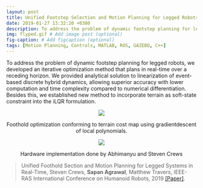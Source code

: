 ```yaml
---
layout: post
title: Unified Footstep Selection and Motion Planning for Legged Robots 
date: 2019-01-27 13:32:20 +0300
description: To address the problem of dynamic footstep planning for legged robots, we developed an iterative optimization method that plans in real-time over a receding horizon.  # Add post description (optional)
img: flyped.gif # Add image post (optional)
fig-caption: # Add figcaption (optional)
tags: [Motion Planning, Controls, MATLAB, ROS, GAZEBO, C++]
---
```

To address the problem of dynamic footstep planning for legged robots, we developed an iterative optimization method that plans in real-time over a receding horizon. We provided analytical solution to linearization of event-based discrete hybrid dynamics, allowing superior accuracy with lower computation and time complexity compared to numerical differentiation. Besides this, we established new method to incorporate terrain as soft-state constraint into the iLQR formulation.

<p align="center">
    <img src="{{site.baseurl}}/assets/img/pic_walker_plot.png">
     <figcaption align="center"> Foothold optimization conforming to terrain cost map using gradientdescent of local polynomials. </figcaption>
</p>

<p align="center">
    <img src="{{site.baseurl}}/assets/img/flyped.gif">
     <figcaption align="center"> Hardware implementation done by Abhimanyu and Steven Crews </figcaption>
</p>

>Unified Foothold Section and Motion Planning for Legged Systems in Real-Time, Steven Crews, **Sapan Agrawal**, Matthew Travers, IEEE-RAS International Conference on Humanoid Robots, 2019 [[Paper]](https://1drv.ms/b/s!Ap3y6sk8HvoliN4v6QGtT5WlKmnFwQ).
 